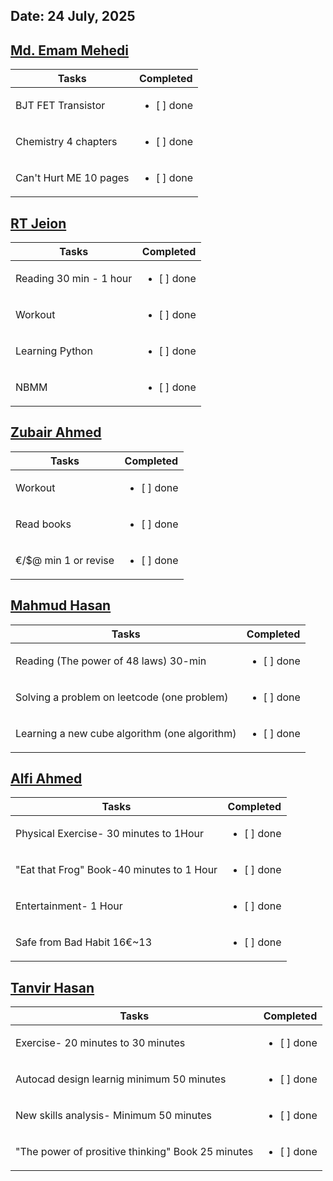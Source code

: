 ## Date: 24 July, 2025

## [Md. Emam Mehedi](https://github.com/mdemammehedi-159)
|Tasks|Completed|
|-------|-----|
|BJT FET Transistor| <ul><li>[ ] done</li></ul>|
|Chemistry 4 chapters| <ul><li>[ ] done</li></ul>|
|Can't Hurt ME 10 pages| <ul><li>[ ] done</li></ul>|
## [RT Jeion](https://github.com/RT-Jeion)
|Tasks|Completed|
|-------|-----|
|Reading 30 min - 1 hour| <ul><li>[ ] done</li></ul>|
|Workout                | <ul><li>[ ] done</li></ul>|
|Learning Python        |<ul><li>[ ] done</li></ul>|
|NBMM                   |<ul><li>[ ] done</li></ul>|
## [Zubair Ahmed](https://github.com/zubair-rex) 
|Tasks|Completed|
|-------|-----|
|Workout              | <ul><li>[ ] done</li></ul>|
|Read books           | <ul><li>[ ] done</li></ul>|
|€/$@ min 1 or revise | <ul><li>[ ] done</li></ul>|


## [Mahmud Hasan](https://github.com/mahmud1223)
|Tasks|Completed|
|-------|-----|
|Reading (The power of 48 laws) 30-min        | <ul><li>[ ] done</li></ul>|
|Solving a problem on leetcode (one problem)  | <ul><li>[ ] done</li></ul>|
|Learning a new cube algorithm (one algorithm)| <ul><li>[ ] done</li></ul>|
## [Alfi Ahmed](https://github.com/alfiahmed160)
|Tasks|Completed|
|-------|-----|
| Physical Exercise- 30 minutes to 1Hour | <ul><li>[ ] done</li></ul>|
|"Eat that Frog" Book-40 minutes to 1 Hour| <ul><li>[ ] done</li></ul>|
|Entertainment- 1 Hour| <ul><li>[ ] done</li></ul>|
|Safe from Bad Habit 16€~13| <ul><li>[ ] done</li></ul>|
## [Tanvir Hasan](https://github.com/tanvir7hasan)
|Tasks|Completed|
|-------|-----|
| Exercise- 20 minutes to 30 minutes | <ul><li>[ ] done</li></ul>|
|Autocad design learnig minimum 50 minutes | <ul><li>[ ] done</li></ul>|
|New skills analysis- Minimum 50 minutes  | <ul><li>[ ] done</li></ul>|
|"The power of prositive thinking" Book 25 minutes  | <ul><li>[ ] done</li></ul>|
